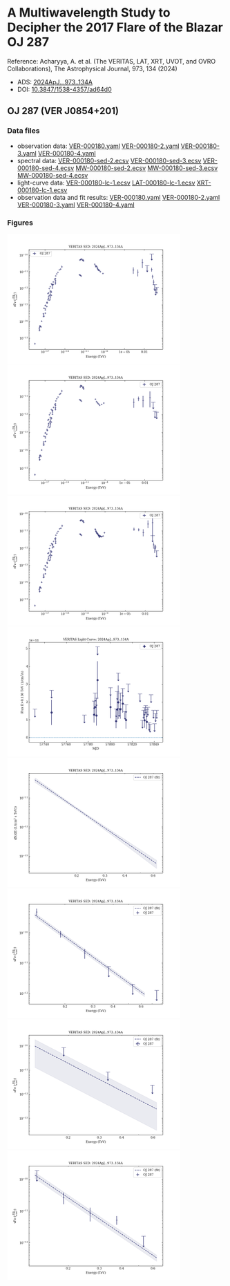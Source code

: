 # A Multiwavelength Study to Decipher the 2017 Flare of the Blazar OJ 287

Reference:
Acharyya, A. et al. (The VERITAS, LAT, XRT, UVOT, and OVRO Collaborations), The Astrophysical Journal, 973, 134 (2024)

- ADS: [2024ApJ...973..134A](http://adsabs.harvard.edu/abs/2024ApJ...973..134A)
- DOI: [10.3847/1538-4357/ad64d0](https://doi.org/10.3847/1538-4357/ad64d0)

## OJ 287 (VER J0854+201)
### Data files

- observation data: [VER-000180.yaml](VER-000180.yaml)  [VER-000180-2.yaml](VER-000180-2.yaml)  [VER-000180-3.yaml](VER-000180-3.yaml)  [VER-000180-4.yaml](VER-000180-4.yaml)
- spectral data: [VER-000180-sed-2.ecsv](VER-000180-sed-2.ecsv)  [VER-000180-sed-3.ecsv](VER-000180-sed-3.ecsv)  [VER-000180-sed-4.ecsv](VER-000180-sed-4.ecsv)  [MW-000180-sed-2.ecsv](MW-000180-sed-2.ecsv)  [MW-000180-sed-3.ecsv](MW-000180-sed-3.ecsv)  [MW-000180-sed-4.ecsv](MW-000180-sed-4.ecsv)
- light-curve data: [VER-000180-lc-1.ecsv](VER-000180-lc-1.ecsv)  [LAT-000180-lc-1.ecsv](LAT-000180-lc-1.ecsv)  [XRT-000180-lc-1.ecsv](XRT-000180-lc-1.ecsv)
- observation data and fit results: [VER-000180.yaml](VER-000180.yaml)  [VER-000180-2.yaml](VER-000180-2.yaml)  [VER-000180-3.yaml](VER-000180-3.yaml)  [VER-000180-4.yaml](VER-000180-4.yaml)


### Figures

<img src="figures/2024ApJ...973..134A-MW-180-2-sed.png" alt="drawing" width="400"/>
<img src="figures/2024ApJ...973..134A-MW-180-3-sed.png" alt="drawing" width="400"/>
<img src="figures/2024ApJ...973..134A-MW-180-4-sed.png" alt="drawing" width="400"/>
<img src="figures/2024ApJ...973..134A-VER-180-1-lc.png" alt="drawing" width="400"/>
<img src="figures/2024ApJ...973..134A-VER-180-1-sed.png" alt="drawing" width="400"/>
<img src="figures/2024ApJ...973..134A-VER-180-2-sed.png" alt="drawing" width="400"/>
<img src="figures/2024ApJ...973..134A-VER-180-3-sed.png" alt="drawing" width="400"/>
<img src="figures/2024ApJ...973..134A-VER-180-4-sed.png" alt="drawing" width="400"/>
